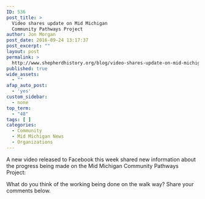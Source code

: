 ```yaml
---
ID: 536
post_title: >
  Video shares update on Mid Michigan
  Community Pathways Project
author: Jon Morgan
post_date: 2016-09-24 13:17:37
post_excerpt: ""
layout: post
permalink: >
  http://www.shepherdhistory.org/blog/video-shares-update-on-mid-michigan-community-pathways-project/
published: true
wide_assets:
  - ""
afap_auto_post:
  - 'yes'
custom_sidebar:
  - none
top_term:
  - "48"
tags: [ ]
categories:
  - Community
  - Mid Michigan News
  - Organizations
---
```

A new video released to Facebook this week shared new information about the progress being made on the Mid Michigan Community Pathways Project:



What do you think of the working being done on the walk way? Share your comments below.